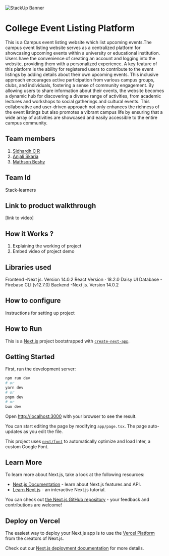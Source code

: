 ![StackUp Banner]([https://tinkerhub.frappe.cloud/files/stackup%20banner.jpeg])
# College Event Listing Platform
This is a Campus event listing website which list upcoming events.The campus event listing website serves as a centralized platform for showcasing upcoming events within a university or educational institution. Users have the convenience of creating an account and logging into the website, providing them with a personalized experience. A key feature of this platform is the ability for registered users to contribute to the event listings by adding details about their own upcoming events. This inclusive approach encourages active participation from various campus groups, clubs, and individuals, fostering a sense of community engagement. By allowing users to share information about their events, the website becomes a dynamic hub for discovering a diverse range of activities, from academic lectures and workshops to social gatherings and cultural events. This collaborative and user-driven approach not only enhances the richness of the event listings but also promotes a vibrant campus life by ensuring that a wide array of activities are showcased and easily accessible to the entire campus community.
## Team members
1. [Sidhardh C R](https://github.com/SidhardhCR)
2. [Anjali Skaria](https://github.com/anjaliskaria)
3. [Mathson Beshy](https://github.com/mathson17)
## Team Id
Stack-learners
## Link to product walkthrough
[link to video]
## How it Works ?
1. Explaining the working of project
2. Embed video of project demo
## Libraries used
Frontend -Next js. Version 14.0.2 React Version · 18.2.0 Daisy UI
Database -Firebase CLI (v12.7.0)
Backend -Next js. Version 14.0.2

## How to configure
Instructions for setting up project
## How to Run


This is a [Next.js](https://nextjs.org/) project bootstrapped with [`create-next-app`](https://github.com/vercel/next.js/tree/canary/packages/create-next-app).

## Getting Started

First, run the development server:

```bash
npm run dev
# or
yarn dev
# or
pnpm dev
# or
bun dev
```

Open [http://localhost:3000](http://localhost:3000) with your browser to see the result.

You can start editing the page by modifying `app/page.tsx`. The page auto-updates as you edit the file.

This project uses [`next/font`](https://nextjs.org/docs/basic-features/font-optimization) to automatically optimize and load Inter, a custom Google Font.

## Learn More

To learn more about Next.js, take a look at the following resources:

- [Next.js Documentation](https://nextjs.org/docs) - learn about Next.js features and API.
- [Learn Next.js](https://nextjs.org/learn) - an interactive Next.js tutorial.

You can check out [the Next.js GitHub repository](https://github.com/vercel/next.js/) - your feedback and contributions are welcome!

## Deploy on Vercel

The easiest way to deploy your Next.js app is to use the [Vercel Platform](https://vercel.com/new?utm_medium=default-template&filter=next.js&utm_source=create-next-app&utm_campaign=create-next-app-readme) from the creators of Next.js.

Check out our [Next.js deployment documentation](https://nextjs.org/docs/deployment) for more details.



